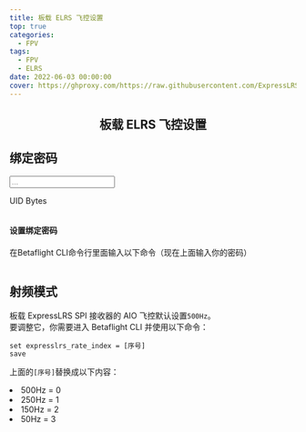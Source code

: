 ```yaml
---
title: 板载 ELRS 飞控设置
top: true
categories:
  - FPV
tags:
  - FPV
  - ELRS
date: 2022-06-03 00:00:00
cover: https://ghproxy.com/https://raw.githubusercontent.com/ExpressLRS/ExpressLRS-Hardware/master/img/banner.png
---
```


<div class=md-content data-md-component=content>
    <article class="md-content__inner md-typeset">
        <h1 style="text-align: center">板载 ELRS 飞控设置</h1>
        <h2>绑定密码</h2>
        <div class=bp-wrapper> <input class="md-input bp-input" type=text placeholder=...> </div>
        <p>UID Bytes
        <div class=highlight>
            <pre><code></code></pre>
        </div>
        </p>
        <h4>设置绑定密码</h4>
        <p>在Betaflight CLI命令行里面输入以下命令（现在上面输入你的密码）</p>
        <div class=highlight>
            <pre><code></code></pre>
        </div>
        </p>
        <h2 id=rf-mode-adjustment>射频模式</h2>
        <p>
            板载 ExpressLRS SPI 接收器的 AIO 飞控默认设置<code>500Hz</code>。</br>要调整它，你需要进入 Betaflight CLI 并使用以下命令：
        </p>
        <div class="highlight">
            <pre><code>set expresslrs_rate_index = [序号]</br>save</code></pre>
        </div>
        <p>
            上面的<code>[序号]</code>替换成以下内容：
            <li>500Hz = 0</li>
            <li>250Hz = 1</li>
            <li>150Hz = 2</li>
            <li>50Hz = 3</li>
        </p>
    </article>
    <script type=text/javascript>
        window.addEventListener("load", (event) => {
            initBindingPhraseGen();
        });
    </script>
    <script type=text/javascript>
        function getBytesFromWordArray(wordArray) {
            const result = [];
            result.push(wordArray.words[0] >>> 24);
            result.push((wordArray.words[0] >>> 16) & 0xff);
            result.push((wordArray.words[0] >>> 8) & 0xff);
            result.push(wordArray.words[0] & 0xff);
            result.push(wordArray.words[1] >>> 24);
            result.push((wordArray.words[1] >>> 16) & 0xff);
            return result;
        }
        function uidBytesFromText(text) {
        const bindingPhraseFull = `-DMY_BINDING_PHRASE="${text}"`;
        const bindingPhraseFullEncoded = CryptoJS.enc.Utf8.parse(bindingPhraseFull);
        const bindingPhraseHashed = CryptoJS.MD5(bindingPhraseFullEncoded);
        const uidBytes = getBytesFromWordArray(bindingPhraseHashed);
        return uidBytes;
        }
        function initBindingPhraseGen() {
        const codeTags = document.getElementsByTagName("code");
        const codeTagsArr = [...codeTags];
        const emptyCodeTags = codeTagsArr.filter((codeTag) => {
            return codeTag.innerText.trim() === "";
        });
        if (emptyCodeTags.length !== 2) {
            return;
        }
        const [output, bfOutput] = emptyCodeTags;
        output.textContent = "";
        function setOutput(text) {
            const uidBytes = uidBytesFromText(text);
            output.textContent = uidBytes;
            bfOutput.textContent = `set expresslrs_uid = ${uidBytes}\nsave`;
        }
        function updateValue(e) {
            setOutput(e.target.value);
        }
        const input = document.querySelector(".bp-input");
        if (!input) {
            return;
        }
        input.addEventListener("input", updateValue);
        setOutput("");
        }
        </script>
        <script type=text/javascript src="https://cdn.bootcdn.net/ajax/libs/crypto-js/4.1.1/crypto-js.js"></script>
</div>
